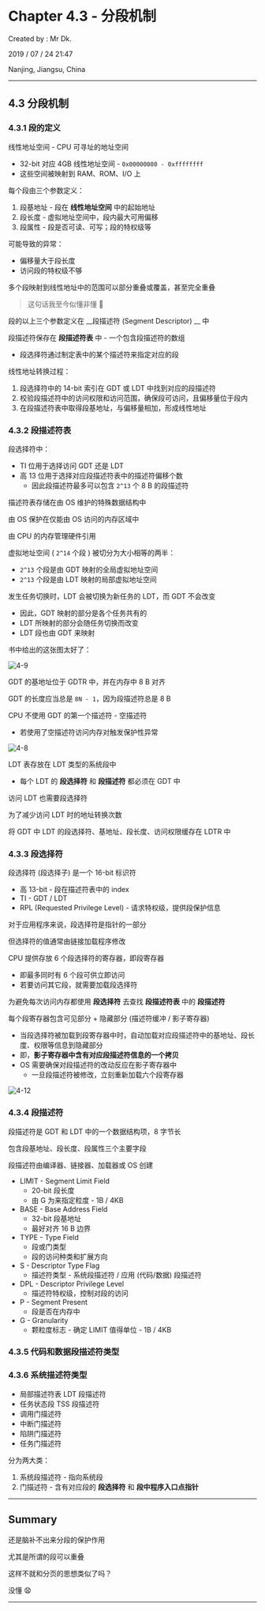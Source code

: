 # Chapter 4.3 - 分段机制

Created by : Mr Dk.

2019 / 07 / 24 21:47

Nanjing, Jiangsu, China

---

## 4.3 分段机制

### 4.3.1 段的定义

线性地址空间 - CPU 可寻址的地址空间

* 32-bit 对应 4GB 线性地址空间 - `0x00000000 - 0xffffffff`
* 这些空间被映射到 RAM、ROM、I/O 上

每个段由三个参数定义：

1. 段基地址 - 段在 __线性地址空间__ 中的起始地址
2. 段长度 - 虚拟地址空间中，段内最大可用偏移
3. 段属性 - 段是否可读、可写；段的特权级等

可能导致的异常：

* 偏移量大于段长度
* 访问段的特权级不够

多个段映射到线性地址中的范围可以部分重叠或覆盖，甚至完全重叠

> 这句话我至今似懂非懂 🤔

段的以上三个参数定义在 __段描述符 (Segment Descriptor) __ 中

段描述符保存在 __段描述符表__ 中 - 一个包含段描述符的数组

* 段选择符通过制定表中的某个描述符来指定对应的段

线性地址转换过程：

1. 段选择符中的 14-bit 索引在 GDT 或 LDT 中找到对应的段描述符
2. 校验段描述符中的访问权限和访问范围，确保段可访问，且偏移量位于段内
3. 在段描述符表中取得段基地址，与偏移量相加，形成线性地址

### 4.3.2 段描述符表

段选择符中：

* TI 位用于选择访问 GDT 还是 LDT
* 高 13 位用于选择对应段描述符表中的描述符偏移个数
  * 因此段描述符最多可以包含 `2^13` 个 8 B 的段描述符

描述符表存储在由 OS 维护的特殊数据结构中

由 OS 保护在仅能由 OS 访问的内存区域中

由 CPU 的内存管理硬件引用

虚拟地址空间 ( `2^14` 个段 ) 被切分为大小相等的两半：

* `2^13` 个段是由 GDT 映射的全局虚拟地址空间
* `2^13` 个段是由 LDT 映射的局部虚拟地址空间

发生任务切换时，LDT 会被切换为新任务的 LDT，而 GDT 不会改变

* 因此，GDT 映射的部分是各个任务共有的
* LDT 所映射的部分会随任务切换而改变
* LDT 段也由 GDT 来映射

书中给出的这张图太好了：

![4-9](img/4-9.png)

GDT 的基地址位于 GDTR 中，并在内存中 8 B 对齐

GDT 的长度应当总是 `8N - 1`，因为段描述符总是 8 B

CPU 不使用 GDT 的第一个描述符 - 空描述符

* 若使用了空描述符访问内存对触发保护性异常

![4-8](img/4-8.png)

LDT 表存放在 LDT 类型的系统段中

* 每个 LDT 的 __段选择符__ 和 __段描述符__ 都必须在 GDT 中

访问 LDT 也需要段选择符

为了减少访问 LDT 时的地址转换次数

将 GDT 中 LDT 的段选择符、基地址、段长度、访问权限缓存在 LDTR 中

### 4.3.3 段选择符

段选择符 (段选择子) 是一个 16-bit 标识符

* 高 13-bit - 段在描述符表中的 index
* TI - GDT / LDT
* RPL (Requested Privilege Level) - 请求特权级，提供段保护信息

对于应用程序来说，段选择符是指针的一部分

但选择符的值通常由链接加载程序修改

CPU 提供存放 6 个段选择符的寄存器，即段寄存器

* 即最多同时有 6 个段可供立即访问
* 若要访问其它段，就需要加载段选择符

为避免每次访问内存都使用 __段选择符__ 去查找 __段描述符表__ 中的 __段描述符__

每个段寄存器包含可见部分 + 隐藏部分 (描述符缓冲 / 影子寄存器)

* 当段选择符被加载到段寄存器中时，自动加载对应段描述符中的基地址、段长度、权限等信息到隐藏部分
* 即，__影子寄存器中含有对应段描述符信息的一个拷贝__
* OS 需要确保对段描述符的改动反应在影子寄存器中
  * 一旦段描述符被修改，立刻重新加载六个段寄存器

![4-12](img/4-12.png)

### 4.3.4 段描述符

段描述符是 GDT 和 LDT 中的一个数据结构项，8 字节长

包含段基地址、段长度、段属性三个主要字段

段描述符由编译器、链接器、加载器或 OS 创建

* LIMIT - Segment Limit Field
  * 20-bit 段长度
  * 由 G 为来指定粒度 - 1B / 4KB
* BASE - Base Address Field
  * 32-bit 段基地址
  * 最好对齐 16 B 边界
* TYPE - Type Field
  * 段或门类型
  * 段的访问种类和扩展方向
* S - Descriptor Type Flag
  * 描述符类型 - 系统段描述符 / 应用 (代码/数据) 段描述符
* DPL - Descriptor Privilege Level
  * 描述符特权级，控制对段的访问
* P - Segment Present
  * 段是否在内存中
* G - Granularity
  * 颗粒度标志 - 确定 LIMIT 值得单位 - 1B / 4KB

### 4.3.5 代码和数据段描述符类型

### 4.3.6 系统描述符类型

* 局部描述符表 LDT 段描述符
* 任务状态段 TSS 段描述符
* 调用门描述符
* 中断门描述符
* 陷阱门描述符
* 任务门描述符

分为两大类：

1. 系统段描述符 - 指向系统段
2. 门描述符 - 含有对应段的 __段选择符__ 和 __段中程序入口点指针__

---

## Summary

还是脑补不出来分段的保护作用

尤其是所谓的段可以重叠

这样不就和分页的思想类似了吗？

没懂 😧

---

